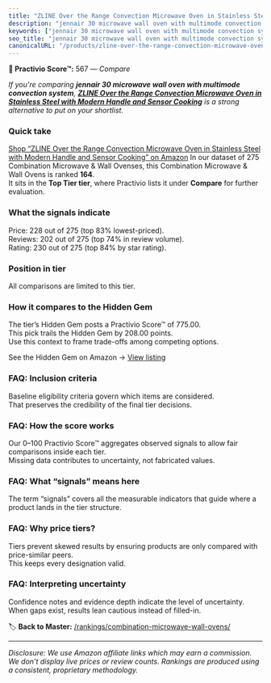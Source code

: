 ```yaml
---
title: "ZLINE Over the Range Convection Microwave Oven in Stainless Steel with Modern Handle and Sensor Cooking"
description: "jennair 30 microwave wall oven with multimode convection system: Data-driven ranking using the Practivio Score™. Positioned by quality, value, demand, findabil…"
keywords: ["jennair 30 microwave wall oven with multimode convection system"]
seo_title: "jennair 30 microwave wall oven with multimode convection system — Compare (2025)"
canonicalURL: "/products/zline-over-the-range-convection-microwave-oven-in-stainless-steel-with-modern-handle-and-sensor-cooking-B088J9WGJN/"
---
```


**🛒 Practivio Score™:** 567 — _Compare_


*If you're comparing **jennair 30 microwave wall oven with multimode convection system**, **[ZLINE Over the Range Convection Microwave Oven in Stainless Steel with Modern Handle and Sensor Cooking](https://www.amazon.com/dp/B088J9WGJN?tag=practivio-20)** is a strong alternative to put on your shortlist.*
### Quick take
[Shop “ZLINE Over the Range Convection Microwave Oven in Stainless Steel with Modern Handle and Sensor Cooking” on Amazon](https://www.amazon.com/dp/B088J9WGJN?tag=practivio-20)
In our dataset of 275 Combination Microwave & Wall Ovenses, this Combination Microwave & Wall Ovens is ranked **164**.  
It sits in the **Top Tier tier**, where Practivio lists it under **Compare** for further evaluation.

### What the signals indicate
Price: 228 out of 275 (top 83% lowest-priced).  
Reviews: 202 out of 275 (top 74% in review volume).  
Rating: 230 out of 275 (top 84% by star rating).  

### Position in tier
All comparisons are limited to this tier.

### How it compares to the Hidden Gem
The tier’s Hidden Gem posts a Practivio Score™ of 775.00.  
This pick trails the Hidden Gem by 208.00 points.  
Use this context to frame trade-offs among competing options.  

See the Hidden Gem on Amazon → [View listing](https://www.amazon.com/dp/B081ZS7VSM?tag=practivio-20)

### FAQ: Inclusion criteria
Baseline eligibility criteria govern which items are considered.  
That preserves the credibility of the final tier decisions.

### FAQ: How the score works
Our 0–100 Practivio Score™ aggregates observed signals to allow fair comparisons inside each tier.  
Missing data contributes to uncertainty, not fabricated values.

### FAQ: What “signals” means here
The term “signals” covers all the measurable indicators that guide where a product lands in the tier structure.

### FAQ: Why price tiers?
Tiers prevent skewed results by ensuring products are only compared with price-similar peers.  
This keeps every designation valid.

### FAQ: Interpreting uncertainty
Confidence notes and evidence depth indicate the level of uncertainty.  
When gaps exist, results lean cautious instead of filled-in.

<!-- Missing template for Compare/CompareWithinPriceClass -->


🏷️ **Back to Master:** [/rankings/combination-microwave-wall-ovens/](/rankings/combination-microwave-wall-ovens/)

---
_Disclosure: We use Amazon affiliate links which may earn a commission. We don’t display live prices or review counts. Rankings are produced using a consistent, proprietary methodology._
